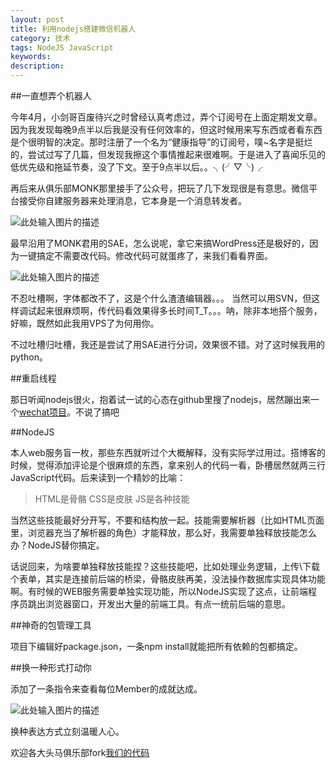 ```yaml
---
layout: post
title: 利用nodejs搭建微信机器人
category: 技术
tags: NodeJS JavaScript
keywords:
description:
---
```


##一直想弄个机器人

今年4月，小剑哥百废待兴之时曾经认真考虑过，弄个订阅号在上面定期发文章。因为我发现每晚9点半以后我是没有任何效率的，但这时候用来写东西或者看东西是个很明智的决定。那时注册了一个名为“健康指导”的订阅号，噗~名字是挺烂的，尝试过写了几篇，但发现我擦这个事情推起来很难啊。于是进入了喜闻乐见的低优先级和拖延节奏，没了下文。至于9点半以后。。╮(╯▽╰)╭

再后来从俱乐部MONK那里接手了公众号，把玩了几下发现很是有意思。微信平台接受你自建服务器来处理消息，它本身是一个消息转发者。

![此处输入图片的描述][1]

最早沿用了MONK君用的SAE，怎么说呢，拿它来搞WordPress还是极好的，因为一键搞定不需要改代码。修改代码可就蛋疼了，来我们看看界面。

![此处输入图片的描述][2]

不忍吐槽啊，字体都改不了，这是个什么渣渣编辑器。。。
当然可以用SVN，但这样调试起来很麻烦啊，传代码看效果得多长时间T_T。。。呐，除非本地搭个服务，好嘛，既然如此我用VPS了为何用你。

不过吐槽归吐槽，我还是尝试了用SAE进行分词，效果很不错。对了这时候我用的python。

##重启线程

那日听闻nodejs很火，抱着试一试的心态在github里搜了nodejs，居然蹦出来一个[wechat项目](https://github.com/node-webot/wechat)。不说了搞吧

##NodeJS

本人web服务盲一枚，那些东西就听过个大概解释，没有实际学过用过。搭博客的时候，觉得添加评论是个很麻烦的东西，拿来别人的代码一看，卧槽居然就两三行JavaScript代码。后来读到一个精妙的比喻：

> HTML是骨骼
CSS是皮肤
JS是各种技能

当然这些技能最好分开写，不要和结构放一起。技能需要解析器（比如HTML页面里，浏览器充当了解析器的角色）才能释放，那么好，我需要单独释放技能怎么办？NodeJS替你搞定。

话说回来，为啥要单独释放技能捏？这些技能吧，比如处理业务逻辑，上传\下载个表单，其实是连接前后端的桥梁，骨骼皮肤再美，没法操作数据库实现具体功能啊。有时候的WEB服务需要单独实现功能，所以NodeJS实现了这点，让前端程序员跳出浏览器窗口，开发出大量的前端工具。有点一统前后端的意思。

##神奇的包管理工具

项目下编辑好package.json，一条npm install就能把所有依赖的包都搞定。

##换一种形式打动你

添加了一条指令来查看每位Member的成就达成。

![此处输入图片的描述][3]

换种表达方式立刻温暖人心。

欢迎各大头马俱乐部fork[我们的代码](https://github.com/kvenux/beihangtmc-webot)


  [1]: http://kvenux.qiniudn.com/webotlogic.png
  [2]: http://kvenux.qiniudn.com/saecoding.jpg
  [3]: http://kvenux.qiniudn.com/careerkeven.jpg
